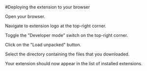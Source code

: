 #Deploying the extension to your browser

Open your browser.

Navigate to extension logo at the top-right corner.

Toggle the "Developer mode" switch on the top-right corner.

Click on the "Load unpacked" button.

Select the directory containing the files that you downloaded.

Your extension should now appear in the list of installed extensions.

